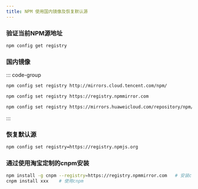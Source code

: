 ```yaml
---
title: NPM 使用国内镜像及恢复默认源
---
```


### 验证当前NPM源地址

```sh
npm config get registry
```

### 国内镜像

::: code-group

```sh [腾讯云]
npm config set registry http://mirrors.cloud.tencent.com/npm/
```

```sh [淘宝]
npm config set registry https://registry.npmmirror.com
```

```sh [华为云]
npm config set registry https://mirrors.huaweicloud.com/repository/npm/
```

:::

### 恢复默认源

```sh
npm config set registry=https://registry.npmjs.org
```

### 通过使用淘宝定制的cnpm安装

```sh
npm install -g cnpm --registry=https://registry.npmmirror.com   # 安装cnpm
cnpm install xxx    # 使用cnpm
```
